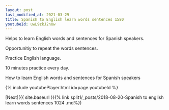 ```yaml
---
layout: post
last_modified_at: 2021-03-29
title: Spanish to English learn words sentences 1580 
youtubeId: uwL9zkJ2nUw
---
```

 
 
Helps to learn English words and sentences for Spanish speakers.

Opportunitiy to repeat the words sentences. 

Practice English language. 
 
10 minutes practice every day. 
 
How to learn English words and sentences for Spanish speakers 
 
{% include youtubePlayer.html id=page.youtubeId %}
 
 
[Next]({{ site.baseurl }}{% link  split1/_posts/2018-08-20-Spanish to english learn words sentences 1024 .md%})
 
